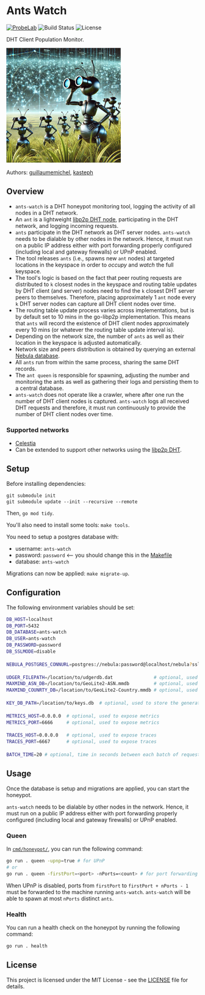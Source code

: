 # Ants Watch

[![ProbeLab](https://img.shields.io/badge/made%20by-ProbeLab-blue.svg)](https://probelab.io)
![Build Status](https://img.shields.io/github/actions/workflow/status/probe-lab/ants-watch/ci.yml?branch=main)
![License](https://img.shields.io/github/license/probe-lab/ants-watch)

DHT Client Population Monitor.

<img src="./resources/ants.png" alt="Ants Watch" height="300"/>

Authors: [guillaumemichel](https://github.com/guillaumemichel), [kasteph](https://github.com/kasteph)

## Overview

* `ants-watch` is a DHT honeypot monitoring tool, logging the activity of all nodes in a DHT network.
* An `ant` is a lightweight [libp2p DHT node](https://github.com/libp2p/go-libp2p-kad-dht), participating in the DHT network, and logging incoming requests.
* `ants` participate in the DHT network as DHT server nodes. `ants-watch` needs to be dialable by other nodes in the network. Hence, it must run on a public IP address either with port forwarding properly configured (including local and gateway firewalls) or UPnP enabled.
* The tool releases `ants` (i.e., spawns new `ant` nodes) at targeted locations in the keyspace in order to _occupy_ and _watch_ the full keyspace.
* The tool's logic is based on the fact that peer routing requests are distributed to `k` closest nodes in the keyspace and routing table updates by DHT client (and server) nodes need to find the `k` closest DHT server peers to themselves. Therefore, placing approximately 1 `ant` node every `k` DHT server nodes can capture all DHT client nodes over time.
* The routing table update process varies across implementations, but is by default set to 10 mins in the go-libp2p implementation. This means that `ants` will record the existence of DHT client nodes approximately every 10 mins (or whatever the routing table update interval is).
* Depending on the network size, the number of `ants` as well as their location in the keyspace is adjusted automatically.
* Network size and peers distribution is obtained by querying an external [Nebula database](https://github.com/dennis-tra/nebula).
* All `ants` run from within the same process, sharing the same DHT records.
* The `ant queen` is responsible for spawning, adjusting the number and monitoring the ants as well as gathering their logs and persisting them to a central database.
* `ants-watch` does not operate like a crawler, where after one run the number of DHT client nodes is captured. `ants-watch` logs all received DHT requests and therefore, it must run continuously to provide the number of DHT client nodes over time.

### Supported networks

* [Celestia](https://celestia.org/)
* Can be extended to support other networks using the [libp2p DHT](https://github.com/libp2p/specs/tree/master/kad-dht).

## Setup

Before installing dependencies:

``` shell
git submodule init
git submodule update --init --recursive --remote
```

Then, `go mod tidy`.

You'll also need to install some tools: `make tools`.

You need to setup a postgres database with:

* username: `ants-watch`
* password: `password` <-- you should change this in the [Makefile](./Makefile)
* database: `ants-watch`

Migrations can now be applied: `make migrate-up`.

## Configuration

The following environment variables should be set:

```sh
DB_HOST=localhost
DB_PORT=5432
DB_DATABASE=ants-watch
DB_USER=ants-watch
DB_PASSWORD=password
DB_SSLMODE=disable

NEBULA_POSTGRES_CONNURL=postgres://nebula:password@localhost/nebula?sslmode=disable

UDGER_FILEPATH=/location/to/udgerdb.dat               # optional, used to detect datacenters
MAXMIND_ASN_DB=/location/to/GeoLite2-ASN.mmdb         # optional, used to extract ASN from IP
MAXMIND_COUNRTY_DB=/location/to/GeoLite2-Country.mmdb # optional, used to extract country from IP

KEY_DB_PATH=/location/to/keys.db  # optional, used to store the generated libp2p keys

METRICS_HOST=0.0.0.0  # optional, used to expose metrics
METRICS_PORT=6666     # optional, used to expose metrics

TRACES_HOST=0.0.0.0   # optional, used to expose traces
TRACES_PORT=6667      # optional, used to expose traces

BATCH_TIME=20 # optional, time in seconds between each batch of requests
```

## Usage

Once the database is setup and migrations are applied, you can start the honeypot.

`ants-watch` needs to be dialable by other nodes in the network. Hence, it must run on a public IP address either with port forwarding properly configured (including local and gateway firewalls) or UPnP enabled.

### Queen

In [`cmd/honeypot/`](./cmd/honeypot/), you can run the following command:

```sh
go run . queen -upnp=true # for UPnP
# or
go run . queen -firstPort=<port> -nPorts=<count> # for port forwarding
```

When UPnP is disabled, ports from `firstPort` to `firstPort + nPorts - 1` must be forwarded to the machine running `ants-watch`. `ants-watch` will be able to spawn at most `nPorts` distinct `ants`.

### Health

You can run a health check on the honeypot by running the following command:

```sh
go run . health
```

## License

This project is licensed under the MIT License - see the [LICENSE](./LICENSE) file for details.

